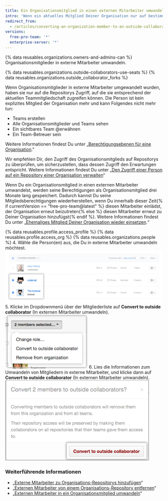 ```yaml
---
title: Ein Organisationsmitglied in einen externen Mitarbeiter umwandeln
intro: 'Wenn ein aktuelles Mitglied Deiner Organisation nur auf bestimmte Repositorys zugreifen muss, z. B. im Falle von Beratern oder temporären Mitarbeitern, kannst Du ihn in einen *externen Mitarbeiter* umwandeln.'
redirect_from:
  - /articles/converting-an-organization-member-to-an-outside-collaborator
versions:
  free-pro-team: '*'
  enterprise-server: '*'
---
```


{% data reusables.organizations.owners-and-admins-can %} Organisationsmitglieder in externe Mitarbeiter umwandeln.

{% data reusables.organizations.outside-collaborators-use-seats %} {% data reusables.organizations.outside_collaborator_forks %}

Wenn Organisationsmitglieder in externe Mitarbeiter umgewandelt wurden, haben sie nur auf die Repositorys Zugriff, auf die sie entsprechend der aktuellen Teammitgliedschaft zugreifen können. Die Person ist kein explizites Mitglied der Organisation mehr und kann Folgendes nicht mehr tun:

- Teams erstellen
- Alle Organisationsmitglieder und Teams sehen
- Ein sichtbares Team @erwähnen
- Ein Team-Betreuer sein

Weitere Informationen findest Du unter „[Berechtigungsebenen für eine Organisation](/github/setting-up-and-managing-organizations-and-teams/permission-levels-for-an-organization)."

Wir empfehlen Dir, den Zugriff des Organisationsmitglieds auf Repositorys zu überprüfen, um sicherzustellen, dass dessen Zugriff den Erwartungen entspricht. Weitere Informationen findest Du unter „[Den Zugriff einer Person auf ein Repository einer Organisation verwalten](/articles/managing-an-individual-s-access-to-an-organization-repository)“

Wenn Du ein Organisationsmitglied in einen externen Mitarbeiter umwandelst, werden seine Berechtigungen als Organisationsmitglied drei Monate lang gespeichert. Dadurch kannst Du seine Mitgliedsberechtigungen wiederherstellen, wenn Du innerhalb dieser Zeit{% if currentVersion == "free-pro-team@latest" %} diesen Mitarbeiter einlädst, der Organisation erneut beizutreten{% else %} diesen Mitarbeiter erneut zu Deiner Organisation hinzufügst{% endif %}. Weitere Informationen findest Du unter „[Ehemaliges Mitglied Deiner Organisation wieder einsetzen](/articles/reinstating-a-former-member-of-your-organization).“

{% data reusables.profile.access_profile %}
{% data reusables.profile.access_org %}
{% data reusables.organizations.people %}
4. Wähle die Person(en) aus, die Du in externe Mitarbeiter umwandeln möchtest. ![Liste der Mitglieder mit zwei ausgewählten Mitgliedern](/assets/images/help/teams/list-of-members-selected-bulk.png)
5. Klicke im Dropdownmenü über der Mitgliederliste auf **Convert to outside collaborator** (In externen Mitarbeiter umwandeln). ![Dropdownmenü mit der Option, Mitglieder in externe Mitarbeiter umzuwandeln](/assets/images/help/teams/user-bulk-management-options.png)
6. Lies die Informationen zum Umwandeln von Mitgliedern in externe Mitarbeiter, und klicke dann auf **Convert to outside collaborator** (In externen Mitarbeiter umwandeln). ![Informationen zu Berechtigungen für externe Mitarbeiter und Schaltfläche „Convert to outside collaborator“ (In externen Mitarbeiter umwandeln)](/assets/images/help/teams/confirm-outside-collaborator-bulk.png)

### Weiterführende Informationen

- „[Externe Mitarbeiter zu Organisations-Repositorys hinzufügen](/articles/adding-outside-collaborators-to-repositories-in-your-organization)“
- „[Externen Mitarbeiter von einem Organisations-Repository entfernen](/articles/removing-an-outside-collaborator-from-an-organization-repository)“
- „[Externen Mitarbeiter in ein Organisationsmitglied umwandeln](/articles/converting-an-outside-collaborator-to-an-organization-member)“
